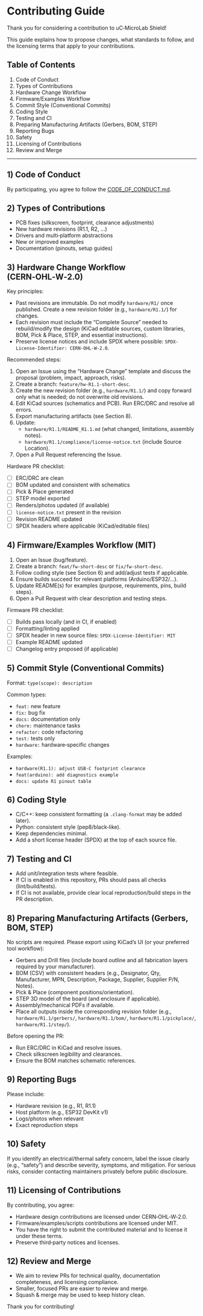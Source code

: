 # Contributing Guide

Thank you for considering a contribution to uC‑MicroLab Shield!

This guide explains how to propose changes, what standards to follow, and the licensing terms that apply to your contributions.

## Table of Contents
1. Code of Conduct
2. Types of Contributions
3. Hardware Change Workflow
4. Firmware/Examples Workflow
5. Commit Style (Conventional Commits)
6. Coding Style
7. Testing and CI
8. Preparing Manufacturing Artifacts (Gerbers, BOM, STEP)
9. Reporting Bugs
10. Safety
11. Licensing of Contributions
12. Review and Merge

---

## 1) Code of Conduct
By participating, you agree to follow the [CODE_OF_CONDUCT.md](CODE_OF_CONDUCT.md).

## 2) Types of Contributions
- PCB fixes (silkscreen, footprint, clearance adjustments)
- New hardware revisions (R1.1, R2, …)
- Drivers and multi‑platform abstractions
- New or improved examples
- Documentation (pinouts, setup guides)

## 3) Hardware Change Workflow (CERN‑OHL‑W‑2.0)
Key principles:
- Past revisions are immutable. Do not modify `hardware/R1/` once published. Create a new revision folder (e.g., `hardware/R1.1/`) for changes.
- Each revision must include the “Complete Source” needed to rebuild/modify the design (KiCad editable sources, custom libraries, BOM, Pick & Place, STEP, and essential instructions).
- Preserve license notices and include SPDX where possible: `SPDX-License-Identifier: CERN-OHL-W-2.0`.

Recommended steps:
1. Open an Issue using the “Hardware Change” template and discuss the proposal (problem, impact, approach, risks).
2. Create a branch: `feature/hw-R1.1-short-desc`.
3. Create the new revision folder (e.g., `hardware/R1.1/`) and copy forward only what is needed; do not overwrite old revisions.
4. Edit KiCad sources (schematics and PCB). Run ERC/DRC and resolve all errors.
5. Export manufacturing artifacts (see Section 8).
6. Update:
   - `hardware/R1.1/README_R1.1.md` (what changed, limitations, assembly notes).
   - `hardware/R1.1/compliance/license-notice.txt` (include Source Location).
7. Open a Pull Request referencing the Issue.

Hardware PR checklist:
- [ ] ERC/DRC are clean
- [ ] BOM updated and consistent with schematics
- [ ] Pick & Place generated
- [ ] STEP model exported
- [ ] Renders/photos updated (if available)
- [ ] `license-notice.txt` present in the revision
- [ ] Revision README updated
- [ ] SPDX headers where applicable (KiCad/editable files)

## 4) Firmware/Examples Workflow (MIT)
1. Open an Issue (bug/feature).
2. Create a branch: `feat/fw-short-desc` or `fix/fw-short-desc`.
3. Follow coding style (see Section 6) and add/adjust tests if applicable.
4. Ensure builds succeed for relevant platforms (Arduino/ESP32/…).
5. Update README(s) for examples (purpose, requirements, pins, build steps).
6. Open a Pull Request with clear description and testing steps.

Firmware PR checklist:
- [ ] Builds pass locally (and in CI, if enabled)
- [ ] Formatting/linting applied
- [ ] SPDX header in new source files: `SPDX-License-Identifier: MIT`
- [ ] Example README updated
- [ ] Changelog entry proposed (if applicable)

## 5) Commit Style (Conventional Commits)
Format: `type(scope): description`

Common types:
- `feat:` new feature
- `fix:` bug fix
- `docs:` documentation only
- `chore:` maintenance tasks
- `refactor:` code refactoring
- `test:` tests only
- `hardware:` hardware‑specific changes

Examples:
- `hardware(R1.1): adjust USB-C footprint clearance`
- `feat(arduino): add diagnostics example`
- `docs: update R1 pinout table`

## 6) Coding Style
- C/C++: keep consistent formatting (a `.clang-format` may be added later).
- Python: consistent style (pep8/black‑like).
- Keep dependencies minimal.
- Add a short license header (SPDX) at the top of each source file.

## 7) Testing and CI
- Add unit/integration tests where feasible.
- If CI is enabled in this repository, PRs should pass all checks (lint/build/tests).
- If CI is not available, provide clear local reproduction/build steps in the PR description.

## 8) Preparing Manufacturing Artifacts (Gerbers, BOM, STEP)
No scripts are required. Please export using KiCad’s UI (or your preferred tool workflow):

- Gerbers and Drill files (include board outline and all fabrication layers required by your manufacturer).
- BOM (CSV) with consistent headers (e.g., Designator, Qty, Manufacturer, MPN, Description, Package, Supplier, Supplier P/N, Notes).
- Pick & Place (component positions/orientation).
- STEP 3D model of the board (and enclosure if applicable).
- Assembly/mechanical PDFs if available.
- Place all outputs inside the corresponding revision folder (e.g., `hardware/R1.1/gerbers/`, `hardware/R1.1/bom/`, `hardware/R1.1/pickplace/`, `hardware/R1.1/step/`).

Before opening the PR:
- Run ERC/DRC in KiCad and resolve issues.
- Check silkscreen legibility and clearances.
- Ensure the BOM matches schematic references.

## 9) Reporting Bugs
Please include:
- Hardware revision (e.g., R1, R1.1)
- Host platform (e.g., ESP32 DevKit v1)
- Logs/photos when relevant
- Exact reproduction steps

## 10) Safety
If you identify an electrical/thermal safety concern, label the issue clearly (e.g., “safety”) and describe severity, symptoms, and mitigation. For serious risks, consider contacting maintainers privately before public disclosure.

## 11) Licensing of Contributions
By contributing, you agree:
- Hardware design contributions are licensed under CERN‑OHL‑W‑2.0.
- Firmware/examples/scripts contributions are licensed under MIT.
- You have the right to submit the contributed material and to license it under these terms.
- Preserve third‑party notices and licenses.

## 12) Review and Merge
- We aim to review PRs for technical quality, documentation completeness, and licensing compliance.
- Smaller, focused PRs are easier to review and merge.
- Squash & merge may be used to keep history clean.

Thank you for contributing!
